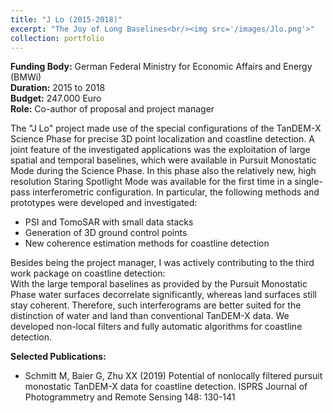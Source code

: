 ```yaml
---
title: "J Lo (2015-2018)"
excerpt: "The Joy of Long Baselines<br/><img src='/images/Jlo.png'>"
collection: portfolio
---
```


__Funding Body:__ German Federal Ministry for Economic Affairs and Energy (BMWi)  
__Duration:__ 2015 to 2018  
__Budget:__ 247.000 Euro  
__Role:__ Co-author of proposal and project manager

The "J Lo" project made use of the special configurations of the TanDEM-X Science Phase for precise 3D point localization and coastline detection. A joint feature of the investigated applications was the exploitation of large spatial and temporal baselines, which were available in Pursuit Monostatic Mode during the Science Phase. In this phase also the relatively new, high resolution Staring Spotlight Mode was available for the first time in a single-pass interferometric configuration. In particular, the following methods and prototypes were developed and investigated:
- PSI and TomoSAR with small data stacks
- Generation of 3D ground control points
- New coherence estimation methods for coastline detection

Besides being the project manager, I was actively contributing to the third work package on coastline detection:  
With the large temporal baselines as provided by the Pursuit Monostatic Phase water surfaces decorrelate 
significantly, whereas land surfaces still stay coherent. Therefore, such interferograms are better suited for 
the distinction of water and land than conventional TanDEM-X data. We developed non-local filters and fully automatic algorithms for coastline detection.


__Selected Publications:__
- Schmitt M, Baier G, Zhu XX (2019) Potential of nonlocally filtered pursuit monostatic TanDEM-X data for coastline detection. ISPRS Journal of Photogrammetry and Remote Sensing 148: 130-141
